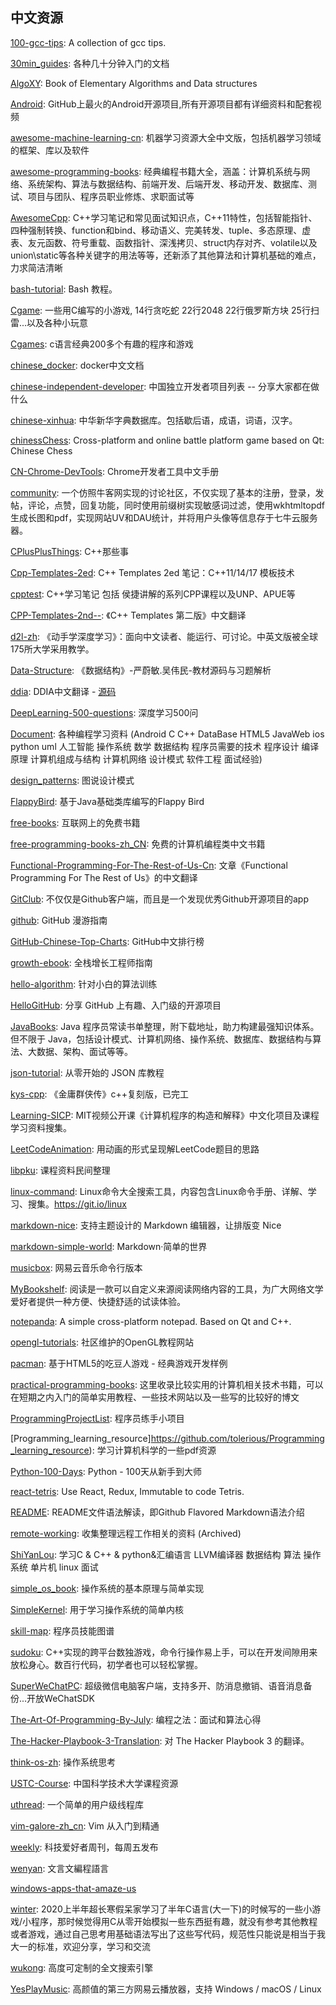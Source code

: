 ## 中文资源
[100-gcc-tips](https://github.com/hellogcc/100-gcc-tips): A collection of gcc tips.

[30min_guides](https://github.com/qinjx/30min_guides): 各种几十分钟入门的文档

[AlgoXY](https://github.com/liuxinyu95/AlgoXY): Book of Elementary Algorithms and Data structures

[Android](https://github.com/open-android/Android): GitHub上最火的Android开源项目,所有开源项目都有详细资料和配套视频

[awesome-machine-learning-cn](https://github.com/jobbole/awesome-machine-learning-cn): 机器学习资源大全中文版，包括机器学习领域的框架、库以及软件

[awesome-programming-books](https://github.com/jobbole/awesome-programming-books): 经典编程书籍大全，涵盖：计算机系统与网络、系统架构、算法与数据结构、前端开发、后端开发、移动开发、数据库、测试、项目与团队、程序员职业修炼、求职面试等

[AwesomeCpp](https://github.com/nwpuhq/AwesomeCpp): C++学习笔记和常见面试知识点，C++11特性，包括智能指针、四种强制转换、function和bind、移动语义、完美转发、tuple、多态原理、虚表、友元函数、符号重载、函数指针、深浅拷贝、struct内存对齐、volatile以及union\static等各种关键字的用法等等，还新添了其他算法和计算机基础的难点，力求简洁清晰

[bash-tutorial](https://github.com/wangdoc/bash-tutorial): Bash 教程。

[Cgame](https://github.com/RainbowRoad1/Cgame): 一些用C编写的小游戏, 14行贪吃蛇 22行2048 22行俄罗斯方块 25行扫雷...以及各种小玩意

[Cgames](https://github.com/yh1094632455/Cgames): c语言经典200多个有趣的程序和游戏

[chinese_docker](https://github.com/widuu/chinese_docker): docker中文文档

[chinese-independent-developer](https://github.com/1c7/chinese-independent-developer): 中国独立开发者项目列表 -- 分享大家都在做什么

[chinese-xinhua](https://github.com/pwxcoo/chinese-xinhua): 中华新华字典数据库。包括歇后语，成语，词语，汉字。

[chinessChess](https://github.com/xmuli/chinessChess): Cross-platform and online battle platform game based on Qt: Chinese Chess

[CN-Chrome-DevTools](https://github.com/CN-Chrome-DevTools/CN-Chrome-DevTools): Chrome开发者工具中文手册

[community](https://github.com/cosen1024/community): 一个仿照牛客网实现的讨论社区，不仅实现了基本的注册，登录，发帖，评论，点赞，回复功能，同时使用前缀树实现敏感词过滤，使用wkhtmltopdf生成长图和pdf，实现网站UV和DAU统计，并将用户头像等信息存于七牛云服务器。

[CPlusPlusThings](https://github.com/Light-City/CPlusPlusThings): C++那些事

[Cpp-Templates-2ed](https://github.com/downdemo/Cpp-Templates-2ed): C++ Templates 2ed 笔记：C++11/14/17 模板技术

[cpptest](https://github.com/yangsoon/cpptest): C++学习笔记 包括 侯捷讲解的系列CPP课程以及UNP、APUE等

[CPP-Templates-2nd--](https://github.com/Walton1128/CPP-Templates-2nd--): 《C++ Templates 第二版》中文翻译

[d2l-zh](https://github.com/d2l-ai/d2l-zh): 《动手学深度学习》：面向中文读者、能运行、可讨论。中英文版被全球175所大学采用教学。

[Data-Structure](https://github.com/kangjianwei/Data-Structure): 《数据结构》-严蔚敏.吴伟民-教材源码与习题解析

[ddia](https://vonng.gitbooks.io/ddia-cn/content/): DDIA中文翻译 - [源码](https://github.com/Vonng/ddia)

[DeepLearning-500-questions](https://github.com/scutan90/DeepLearning-500-questions): 深度学习500问

[Document](https://github.com/FangWW/Document): 各种编程学习资料 (Android C C++ DataBase HTML5 JavaWeb ios python uml 人工智能 操作系统 数学 数据结构 程序员需要的技术 程序设计 编译原理 计算机组成与结构 计算机网络 设计模式 软件工程 面试经验)

[design_patterns](https://github.com/me115/design_patterns): 图说设计模式

[FlappyBird](https://github.com/kingyuluk/FlappyBird): 基于Java基础类库编写的Flappy Bird

[free-books](https://github.com/ruanyf/free-books): 互联网上的免费书籍

[free-programming-books-zh_CN](https://github.com/search?q=free-programming-books): 免费的计算机编程类中文书籍

[Functional-Programming-For-The-Rest-of-Us-Cn](https://github.com/justinyhuang/Functional-Programming-For-The-Rest-of-Us-Cn): 文章《Functional Programming For The Rest of Us》的中文翻译

[GitClub](https://github.com/TellH/GitClub): 不仅仅是Github客户端，而且是一个发现优秀Github开源项目的app

[github](https://github.com/phodal/github): GitHub 漫游指南

[GitHub-Chinese-Top-Charts](https://github.com/kon9chunkit/GitHub-Chinese-Top-Charts): GitHub中文排行榜

[growth-ebook](https://github.com/phodal/growth-ebook): 全栈增长工程师指南

[hello-algorithm](https://github.com/geekxh/hello-algorithm): 针对小白的算法训练

[HelloGitHub](https://github.com/521xueweihan/HelloGitHub): 分享 GitHub 上有趣、入门级的开源项目

[JavaBooks](https://github.com/itwanger/JavaBooks): Java 程序员常读书单整理，附下载地址，助力构建最强知识体系。但不限于 Java，包括设计模式、计算机网络、操作系统、数据库、数据结构与算法、大数据、架构、面试等等。

[json-tutorial](https://github.com/miloyip/json-tutorial): 从零开始的 JSON 库教程

[kys-cpp](https://github.com/scarsty/kys-cpp): 《金庸群侠传》c++复刻版，已完工

[Learning-SICP](https://github.com/DeathKing/Learning-SICP): MIT视频公开课《计算机程序的构造和解释》中文化项目及课程学习资料搜集。

[LeetCodeAnimation](https://github.com/MisterBooo/LeetCodeAnimation): 用动画的形式呈现解LeetCode题目的思路

[libpku](https://github.com/lib-pku/libpku): 课程资料民间整理

[linux-command](https://github.com/jaywcjlove/linux-command): Linux命令大全搜索工具，内容包含Linux命令手册、详解、学习、搜集。https://git.io/linux

[markdown-nice](https://github.com/mdnice/markdown-nice): 支持主题设计的 Markdown 编辑器，让排版变 Nice

[markdown-simple-world](https://github.com/wizardforcel/markdown-simple-world):  Markdown·简单的世界

[musicbox](https://github.com/darknessomi/musicbox): 网易云音乐命令行版本

[MyBookshelf](https://github.com/gedoor/MyBookshelf): 阅读是一款可以自定义来源阅读网络内容的工具，为广大网络文学爱好者提供一种方便、快捷舒适的试读体验。

[notepanda](https://github.com/ChungZH/notepanda): A simple cross-platform notepad. Based on Qt and C++.

[opengl-tutorials](https://github.com/zilongshanren/opengl-tutorials): 社区维护的OpenGL教程网站

[pacman](https://github.com/mumuy/pacman): 基于HTML5的吃豆人游戏 - 经典游戏开发样例

[practical-programming-books](https://github.com/EZLippi/practical-programming-books): 这里收录比较实用的计算机相关技术书籍，可以在短期之内入门的简单实用教程、一些技术网站以及一些写的比较好的博文

[ProgrammingProjectList](https://github.com/jobbole/ProgrammingProjectList): 程序员练手小项目

[Programming_learning_resource]https://github.com/tolerious/Programming_learning_resource): 学习计算机科学的一些pdf资源

[Python-100-Days](https://github.com/jackfrued/Python-100-Days): Python - 100天从新手到大师

[react-tetris](https://github.com/chvin/react-tetris): Use React, Redux, Immutable to code Tetris.

[README](https://github.com/guodongxiaren/README): README文件语法解读，即Github Flavored Markdown语法介绍

[remote-working](https://github.com/greatghoul/remote-working): 收集整理远程工作相关的资料 (Archived)

[ShiYanLou](https://github.com/Ewenwan/ShiYanLou): 学习C & C++ & python&汇编语言 LLVM编译器 数据结构 算法 操作系统 单片机 linux 面试

[simple_os_book](https://github.com/chyyuu/simple_os_book): 操作系统的基本原理与简单实现

[SimpleKernel](https://github.com/Simple-XX/SimpleKernel): 用于学习操作系统的简单内核

[skill-map](https://github.com/TeamStuQ/skill-map): 程序员技能图谱

[sudoku](https://github.com/mayerui/sudoku): C++实现的跨平台数独游戏，命令行操作易上手，可以在开发间隙用来放松身心。数百行代码，初学者也可以轻松掌握。

[SuperWeChatPC](https://github.com/anhkgg/SuperWeChatPC): 超级微信电脑客户端，支持多开、防消息撤销、语音消息备份...开放WeChatSDK

[The-Art-Of-Programming-By-July](https://github.com/julycoding/The-Art-Of-Programming-By-July): 编程之法：面试和算法心得

[The-Hacker-Playbook-3-Translation](https://github.com/Snowming04/The-Hacker-Playbook-3-Translation): 对 The Hacker Playbook 3 的翻译。

[think-os-zh](https://github.com/wizardforcel/think-os-zh): 操作系统思考

[USTC-Course](https://github.com/USTC-Resource/USTC-Course): 中国科学技术大学课程资源

[uthread](https://github.com/Winnerhust/uthread): 一个简单的用户级线程库

[vim-galore-zh_cn](https://github.com/wsdjeg/vim-galore-zh_cn): Vim 从入门到精通

[weekly](https://github.com/ruanyf/weekly): 科技爱好者周刊，每周五发布

[wenyan](https://github.com/wenyan-lang/wenyan): 文言文編程語言

[windows-apps-that-amaze-us](https://amazing-apps.gitbook.io/windows-apps-that-amaze-us/en)

[winter](https://github.com/404name/winter):
2020上半年超长寒假呆家学习了半年C语言(大一下)的时候写的一些小游戏/小程序，那时候觉得用C从零开始模拟一些东西挺有趣，就没有参考其他教程或者游戏，通过自己思考用基础语法写出了这些写代码，规范性只能说是相当于我大一的标准，欢迎分享，学习和交流

[wukong](https://github.com/huichen/wukong): 高度可定制的全文搜索引擎

[YesPlayMusic](https://github.com/qier222/YesPlayMusic): 高颜值的第三方网易云播放器，支持 Windows / macOS / Linux
